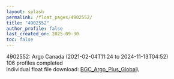 ```yaml
---
layout: splash
permalink: /float_pages/4902552/
title: "4902552"
author_profile: false
last_created_on: 2025-09-30
toc: false
---
```

 
4902552: Argo Canada (2021-02-04T11:24 to 2024-11-13T04:52)\
106 profiles completed\
Individual float file download: [BGC_Argo_Plus_Global](https://ftp.soest.hawaii.edu/bgc_argo_plus/Individual_Floats/outliers_removed/4902552_Sprof_processed.nc)\
